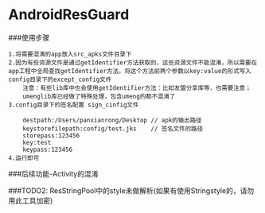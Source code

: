 # AndroidResGuard

###使用步骤

	1.将需要混淆的app放入src_apks文件目录下  
	2.因为有些资源文件是通过getIdentifier方法获取的，这些资源文件不能混淆，所以需要在app工程中全局查找getIdentifier方法，将这个方法前两个参数以key:value的形式写入config目录下的except_config文件  
		注意：有些lib库中也会使用getIdentifier方法：比如友盟分享库等，也需要注意；  
		umenglib库已经做了特殊处理，包含umeng的都不混淆了  
	3.config目录下的签名配置 sign_cinfig文件 
	
		destpath:/Users/panxianrong/Desktop // apk的输出路径
		keystorefilepath:config/test.jks	// 签名文件的路径
		storepass:123456
		key:test
		keypass:123456
	4.运行即可 
	
###后续功能-Activity的混淆	

	
###TODO2:
	ResStringPool中的style未做解析(如果有使用Stringstyle的，请勿用此工具加密)

